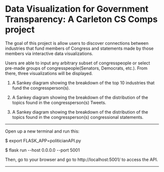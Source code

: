 # Data Visualization for Government Transparency: A Carleton CS Comps project #

The goal of this project is allow users to discover connections between industries that fund members of Congress and statements made by those members via interactive data visualizations.

Users are able to input any arbitrary subset of congresspeople or select pre-made groups of congresspeople(Senators, Democrats, etc.). From there, three visualizations will be displayed.

1. A Sankey diagram showing the breakdown of the top 10 industries that fund the congressperson(s).

2. A Sankey diagram showing the breakdown of the distribution of the topics found in the congressperson(s) Tweets.

3. A Sankey diagram showing the breakdown of the distribution of the topics found in the congressperson(s) congressional statements.


---

Open up a new terminal and run this:

$ export FLASK_APP=politicianAPI.py

$ flask run --host 0.0.0.0 --port 5001

Then, go to your browser and go to http://localhost:5001/ to access the API. 
___


